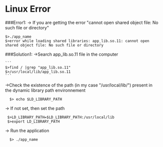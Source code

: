 # Linux Error

###Error1:
-> If you are getting the error "cannot open shared object file: No such file or directory"
  ```shell
  $>./app_name
  $>error while loading shared libraries: app_lib.so.11: cannot open shared object file: No such file or directory
  ```

###Solution1:
->Search app_lib.so.11 file in the computer 

    ```
    $>find / |grep "app_lib.so.11"
    $>/usr/local/lib/app_lib.so.11
    ```
->Check the existence of the path (in my case "/usr/local/lib/") present in the dynamic library path environnement 
```
  $> echo $LD_LIBRARY_PATH
 ```
 -> If not set, then set the path 
 ```
  $>LD_LIBRARY_PATH=$LD_LIBRARY_PATH:/usr/local/lib
  $>export LD_LIBRARY_PATH
  ```
-> Run the application
```
  $> ./app_name
```

